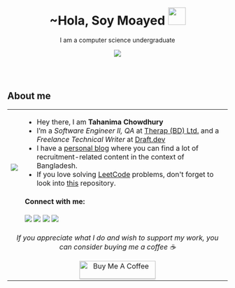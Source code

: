 <h1 align="center">~Hola, Soy Moayed <img src="https://cdn3.emoji.gg/emojis/1757-welcomehat.png" width="40px"/></h1> 
<p align="center">I am a computer science undergraduate</p>
<p align="center">
  <img src="https://media.giphy.com/media/iiJ870TcI3PZKxatzS/giphy.gif"/>
</p>

<br>
<br>

## About me

<table>
  <tr>
    <td><img src="https://media.giphy.com/media/l3vR6qtfmMd8NZfP2/giphy.gif"></td>
    <td>
      <ul>
        <li>Hey there, I am <strong>Tahanima Chowdhury</strong></li>
        <li>I’m a <em>Software Engineer II, QA</em> at <a href="https://therapbd.com/">Therap (BD) Ltd.</a> and a <em>Freelance Technical Writer</em> at  <a href="https://draft.dev/">Draft.dev</a></li>
        <li>I have a <a href="https://tahanima.github.io/">personal blog</a> where you can find a lot of recruitment-related content in the context of Bangladesh.</li>
        <li>If you love solving <a href="https://leetcode.com/">LeetCode</a> problems, don't forget to look into <a href="https://github.com/Tahanima/leetcode-solution-curation">this</a> repository.</li>
      </ul>
      <h4>Connect with me:</h4>
      <a href="mailto:tahanimachowdhury@gmail.com"><img src="https://img.icons8.com/dusk/40/000000/new-post.png"/></a>
      <a href="https://tahanima.github.io/"><img src="https://img.icons8.com/dusk/40/000000/internet--v1.png"/></a>
      <a href="https://twitter.com/TahanimaC"><img src="https://img.icons8.com/dusk/40/000000/twitter.png"/></a>
      <a href="https://www.linkedin.com/in/tahanima-chowdhury/"><img src="https://img.icons8.com/dusk/40/000000/linkedin.png"/></a>
    </td>
  </tr>
  <tr>
    <td align="center" colspan="2">
      <p><i>If you appreciate what I do and wish to support my work, you can consider buying me a coffee ☕</i></p>
      <a href="https://www.buymeacoffee.com/tahanima" target="_blank"><img src="https://www.buymeacoffee.com/assets/img/custom_images/orange_img.png" alt="Buy Me A Coffee" style="height: 41px !important;width: 174px !important;box-shadow: 0px 3px 2px 0px rgba(190, 190, 190, 0.5) !important;-webkit-box-shadow: 0px 3px 2px 0px rgba(190, 190, 190, 0.5) !important;" ></a>
    </td>
  </tr>
</table>
